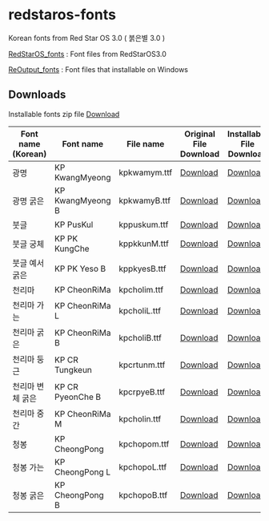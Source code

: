 # redstaros-fonts
Korean fonts from Red Star OS 3.0 ( 붉은별 3.0 )

[RedStarOS_fonts](/RedStarOS_fonts) : Font files from RedStarOS3.0

[ReOutput_fonts](/ReOutput_fonts) : Font files that installable on Windows

## Downloads


Installable fonts zip file [Download](/kp_fonts.zip?raw=true)

|Font name (Korean)|Font name|File name|Original File Download|Installable File Download|
|----|----|----|----|----|
|광명|KP KwangMyeong|kpkwamym.ttf|[Download](/RedStarOS_fonts/kpkwamym.ttf?raw=true)|[Download](/ReOutput_fonts/KCC-KP-KwangMyeong-Medium-KP-2011KPS.ttf?raw=true)|
|광명 굵은|KP KwangMyeong B|kpkwamyB.ttf|[Download](/RedStarOS_fonts/kpkwamyB.ttf?raw=true)|[Download](/ReOutput_fonts/KCC-KP-KwangMyeong-Bold-KP-2011KPS.ttf?raw=true)|
|붓글|KP PusKul|kppuskum.ttf|[Download](/RedStarOS_fonts/kppuskum.ttf?raw=true)|[Download](/ReOutput_fonts/KCC-KP-PusKul-Medium-KP-2011KPS.ttf?raw=true)|
|붓글 궁체|KP PK KungChe|kppkkunM.ttf|[Download](/RedStarOS_fonts/kppkkunM.ttf?raw=true)|[Download](/ReOutput_fonts/KCC-KP-PK_KungChe-Medium-KP-2011KPS.ttf?raw=true)|
|붓글 예서 굵은|KP PK Yeso B|kppkyesB.ttf|[Download](/RedStarOS_fonts/kppkyesB.ttf?raw=true)|[Download](/ReOutput_fonts/KCC-KP-PK_Yeso-Bold-KP-2011KPS.ttf?raw=true)|
|천리마|KP CheonRiMa|kpcholim.ttf|[Download](/RedStarOS_fonts/kpcholim.ttf?raw=true)|[Download](/ReOutput_fonts/KCC-KP-CheonRiMa-Medium-KP-2011KPS.ttf?raw=true)|
|천리마 가는|KP CheonRiMa L|kpcholiL.ttf|[Download](/RedStarOS_fonts/kpcholiL.ttf?raw=true)|[Download](/ReOutput_fonts/KCC-KP-CheonRiMa-Light-KP-2011KPS.ttf?raw=true)|
|천리마 굵은|KP CheonRiMa B|kpcholiB.ttf|[Download](/RedStarOS_fonts/kpcholiB.ttf?raw=true)|[Download](/ReOutput_fonts/KCC-KP-CheonRiMa-Bold-KP-2011KPS.ttf?raw=true)|
|천리마 둥근|KP CR Tungkeun|kpcrtunm.ttf|[Download](/RedStarOS_fonts/kpcrtunm.ttf?raw=true)|[Download](/ReOutput_fonts/KCC-KP-CR_Tungkeun-Medium-KP-2011KPS.ttf?raw=true)|
|천리마 변체 굵은|KP CR PyeonChe B|kpcrpyeB.ttf|[Download](/RedStarOS_fonts/kpcrpyeB.ttf?raw=true)|[Download](/ReOutput_fonts/KCC-KP-CR_PyeonChe-Bold-KP-2011KPS.ttf?raw=true)|
|천리마 중간|KP CheonRiMa M|kpcholin.ttf|[Download](/RedStarOS_fonts/kpcholin.ttf?raw=true)|[Download](/ReOutput_fonts/KCC-KP-CheonRiMa-Normal-KP-2011KPS.ttf?raw=true)|
|청봉|KP CheongPong|kpchopom.ttf|[Download](/RedStarOS_fonts/kpchopom.ttf?raw=true)|[Download](/ReOutput_fonts/KCC-KP-CheongPong-Medium-KP-2011KPS.ttf?raw=true)|
|청봉 가는|KP CheongPong L|kpchopoL.ttf|[Download](/RedStarOS_fonts/kpchopoL.ttf?raw=true)|[Download](/ReOutput_fonts/KCC-KP-CheongPong-Light-KP-2011KPS.ttf?raw=true)|
|청봉 굵은|KP CheongPong B|kpchopoB.ttf|[Download](/RedStarOS_fonts/kpchopoB.ttf?raw=true)|[Download](/ReOutput_fonts/KCC-KP-CheongPong-Bold-KP-2011KPS.ttf?raw=true)|
